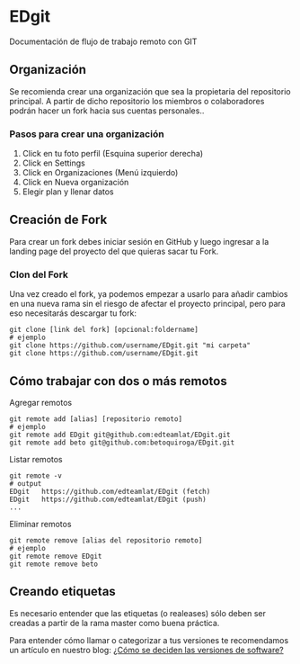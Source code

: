 # EDgit
Documentación de flujo de trabajo remoto con GIT

## Organización

Se recomienda crear una organización que sea la propietaria del repositorio principal. A partir de dicho repositorio los miembros o colaboradores podrán hacer un fork hacia sus cuentas personales..

### Pasos para crear una organización

1. Click en tu foto perfil (Esquina superior derecha)
2. Click en Settings
3. Click en Organizaciones (Menú izquierdo)
4. Click en Nueva organización
5. Elegir plan y llenar datos

## Creación de Fork

Para crear un fork debes iniciar sesión en GitHub y luego ingresar a la landing page del proyecto del que quieras sacar tu Fork.

### Clon del Fork

Una vez creado el fork, ya podemos empezar a usarlo para añadir cambios en una nueva rama sin el riesgo de afectar el proyecto principal, pero para eso necesitarás descargar tu fork:

```
git clone [link del fork] [opcional:foldername]
# ejemplo
git clone https://github.com/username/EDgit.git "mi carpeta"
git clone https://github.com/username/EDgit.git
```

## Cómo trabajar con dos o más remotos

Agregar remotos

```
git remote add [alias] [repositorio remoto]
# ejemplo
git remote add EDgit git@github.com:edteamlat/EDgit.git
git remote add beto git@github.com:betoquiroga/EDgit.git
```

Listar remotos

```
git remote -v
# output
EDgit   https://github.com/edteamlat/EDgit (fetch)
EDgit   https://github.com/edteamlat/EDgit (push)
...
```

Eliminar remotos

```
git remote remove [alias del repositorio remoto]
# ejemplo
git remote remove EDgit
git remote remove beto
```


## Creando etiquetas

Es necesario entender que las etiquetas (o realeases) sólo deben ser creadas a partir de la rama master como buena práctica. 

Para entender cómo llamar o categorizar a tus versiones te recomendamos un artículo en nuestro blog: [¿Cómo se deciden las versiones de software?](https://ed.team/blog/como-se-deciden-las-versiones-del-software)
